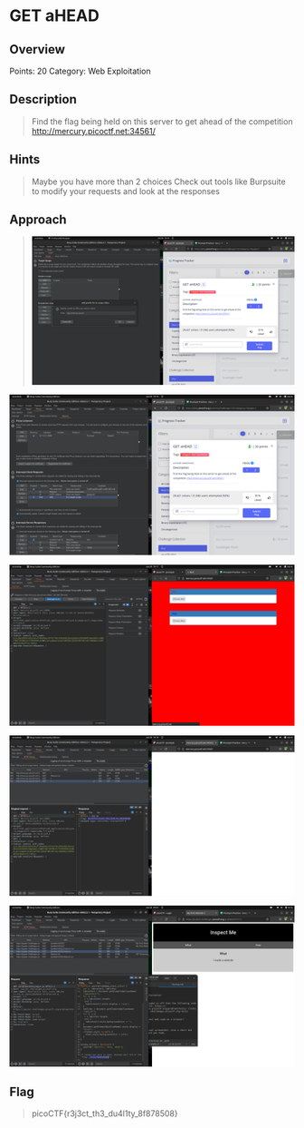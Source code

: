 # GET aHEAD

## Overview
Points: 20
Category: Web Exploitation

## Description
> Find the flag being held on this server to get ahead of the competition http://mercury.picoctf.net:34561/

## Hints
> Maybe you have more than 2 choices
> Check out tools like Burpsuite to modify your requests and look at the responses

## Approach
> ![](https://github.com/Akhilstaar/HackIT_22/blob/main/Assignment_2/NIKHIL%20MEENA%20ASSIGNMENT%202/Assets/Screenshot%20from%202022-06-20%2019-16-10.png)

![](https://github.com/Akhilstaar/HackIT_22/blob/main/Assignment_2/NIKHIL%20MEENA%20ASSIGNMENT%202/Assets/Screenshot%20from%202022-06-20%2019-16-28.png)

![](https://github.com/Akhilstaar/HackIT_22/blob/main/Assignment_2/NIKHIL%20MEENA%20ASSIGNMENT%202/Assets/Screenshot%20from%202022-06-20%2019-17-11.png)

![](https://github.com/Akhilstaar/HackIT_22/blob/main/Assignment_2/NIKHIL%20MEENA%20ASSIGNMENT%202/Assets/Screenshot%20from%202022-06-20%2019-18-02.png)

![](https://github.com/Akhilstaar/HackIT_22/blob/main/Assignment_2/NIKHIL%20MEENA%20ASSIGNMENT%202/Assets/Screenshot%20from%202022-06-20%2020-03-25.png)

## Flag
> picoCTF{r3j3ct_th3_du4l1ty_8f878508}
